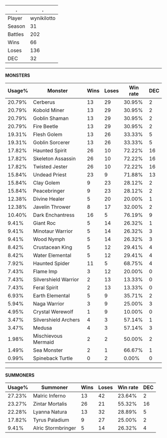.|.
|-|-
Player|wynikilotto
Season|31
Battles|202
Wins|66
Loses|136
DEC|32

---
**MONSTERS**

Usage%|Monster|Wins|Loses|Win rate|DEC|
-|-|-|-|-|-|
20.79%|Cerberus|13|29|30.95%|2|
20.79%|Kobold Miner|13|29|30.95%|2|
20.79%|Goblin Shaman|13|29|30.95%|2|
20.79%|Fire Beetle|13|29|30.95%|2|
19.31%|Flesh Golem|13|26|33.33%|5|
19.31%|Goblin Sorcerer|13|26|33.33%|5|
17.82%|Haunted Spirit|26|10|72.22%|16|
17.82%|Skeleton Assassin|26|10|72.22%|16|
17.82%|Twisted Jester|26|10|72.22%|16|
15.84%|Undead Priest|23|9|71.88%|13|
15.84%|Clay Golem|9|23|28.12%|2|
15.84%|Peacebringer|9|23|28.12%|2|
12.38%|Divine Healer|5|20|20.00%|1|
12.38%|Javelin Thrower|8|17|32.00%|2|
10.40%|Dark Enchantress|16|5|76.19%|9|
9.41%|Giant Roc|5|14|26.32%|1|
9.41%|Minotaur Warrior|5|14|26.32%|3|
9.41%|Wood Nymph|5|14|26.32%|3|
8.42%|Crustacean King|5|12|29.41%|4|
8.42%|Water Elemental|5|12|29.41%|4|
7.92%|Haunted Spider|11|5|68.75%|4|
7.43%|Flame Imp|3|12|20.00%|0|
7.43%|Silvershield Warrior|2|13|13.33%|0|
7.43%|Feral Spirit|2|13|13.33%|0|
6.93%|Earth Elemental|5|9|35.71%|2|
5.94%|Naga Warrior|3|9|25.00%|3|
4.95%|Crystal Werewolf|1|9|10.00%|0|
3.47%|Silvershield Archers|4|3|57.14%|1|
3.47%|Medusa|4|3|57.14%|3|
1.98%|Mischievous Mermaid|2|2|50.00%|2|
1.49%|Sea Monster|2|1|66.67%|1|
0.99%|Spineback Turtle|0|2|0.00%|0|

---
**SUMMONERS**

Usage%|Summoner|Wins|Loses|Win rate|DEC|
-|-|-|-|-|-|
27.23%|Malric Inferno|13|42|23.64%|2|
23.27%|Zintar Mortalis|26|21|55.32%|16|
22.28%|Lyanna Natura|13|32|28.89%|5|
17.82%|Tyrus Paladium|9|27|25.00%|2|
9.41%|Alric Stormbringer|5|14|26.32%|4|
